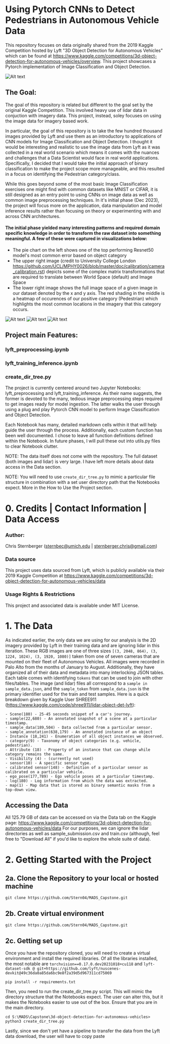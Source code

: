 # Using Pytorch CNNs to Detect Pedestrians in Autonomous Vehicle Data
This repository focuses on data originally shared from the 2019 Kaggle Competition hosted by Lyft "3D Object Detection for Autonomous Vehicles" which can be found at https://www.kaggle.com/competitions/3d-object-detection-for-autonomous-vehicles/overview. This project showcases a Pytorch implementation of Image Classification and Object Detection.

![Alt text](blog_images/neuscenes.PNG)

## The Goal:

The goal of this repository is related but different to the goal set by the original Kaggle Competition. This involved heavy use of lidar data in conjuction with imagery data. This project, instead, soley focuses on using the image data for imagery based work.

In particular, the goal of this repository is to take the few hundred thousand images provided by Lyft and use them as an introductory to applications of CNN models for Image Classification and Object Detection. I thought it would be interesting and realistic to use the image data from Lyft as it was collected in a real world scenario which means it comes with the nuances and challenges that a Data Scientist would face in real world applications. Specifically, I decided that I would take the initial approach of binary classification to make the project scope more manageable, and this resulted in a focus on identifying the Pedestrian category/class. 

While this goes beyond some of the most basic Image Classification exercises one might find with common datasets like MNIST or CIFAR, it is still designed as an entry point to using CNNs on image data as well as common image preprocessing techniques. In it's initial phase (Dec 2023), the project will focus more on the application, data manipulation and model inference results rather than focusing on theory or experimenting with and across CNN architectures.

#### The initial phase yielded many interesting patterns and required domain specific knowledge in order to transform the raw dataset into something meaningful. A few of these were captured in visualizations below:
- The pie chart on the left shows one of the top performing Resnet50 model's most common error based on object category
- The upper right image (credit to University College London https://github.com/UCL/MPHY0026/blob/master/doc/calibration/camera_calibration.rst) depicts some of the complex matrix transformations that are required to translate between World Space (default) and Image Space
- The lower right image shows the full image space of a given image in our dataset denoted by the x and y axis. The red shading in the middle is a heatmap of occurences of our positive category (Pedestrian) which highlights the most common locations in the imagery that this category occurs.

![Alt text](blog_images/pie_false_positives_torch.PNG)
![Alt text](blog_images/camera_intrinsic.jpeg)
![Alt text](blog_images/heatmap_1.jpeg)


## Project main Features:
### lyft_preprocessing.ipynb
### lyft_training_inference.ipynb
### create_dir_tree.py

The project is currently centered around two Jupyter Notebooks: lyft_preprocessing and lyft_training_inference. As their name suggests, the former is devoted to the many, tedious image preprocessing steps required to get images ready for model ingestion. The latter walks the user through using a plug and play Pytorch CNN model to perform Image Classification and Object Detection.

Each Notebook has many, detailed markdown cells within it that will help guide the user through the process. Additionally, each custom function has been well documented. I chose to leave all function definitions defined within the Notebook. In future phases, I will pull these out into utils.py files to clear Notebook clutter.

NOTE: The data itself does not come with the repository. The full dataset (both images and lidar) is very large. I have left more details about data access in the Data section.

NOTE: You will need to use `create_dir_tree.py` to mimic a particular file structure in combination with a set user directory path that the Notebooks expect. More in the How to Use the Project section.

# 0. Credits | Contact Information | Data Access
### Author: 
Chris Sternberger (sternbec@umich.edu | sternberger.chris@gmail.com)
### Data source
This project uses data sourced from Lyft, which is publicly available via their 2019 Kaggle Competition at https://www.kaggle.com/competitions/3d-object-detection-for-autonomous-vehicles/data
### Usage Rights & Restrictions
This project and associated data is available under MIT License.

# 1. The Data
As indicated earlier, the only data we are using for our analysis is the 2D imagery provided by Lyft in their training data and are ignoring lidar in this iteration. These RGB images are one of three sizes `[(3, 2048, 864), (3, 1224, 1024), (3, 1920, 1080)]` taken from one of seven cameras that are mounted on their fleet of Autonomous Vehicles. All images were recorded in Palo Alto from the months of January to August. Additionally, they have organized all of their data and metadata into many interlocking JSON tables. Each table comes with identifying `tokens` that can be used to join with other files/tables. The image (and lidar) files all correspond to a `sample in sample_data.json`, and the `sample_token` from `sample_data.json` is the primary identifier used for the train and test samples. Here is a quick breakdown given by Kaggle User SHREE911 (https://www.kaggle.com/code/shree911/lidar-object-det-lyft):

    - Scene(180) - 25-45 seconds snippet of a car's journey.
    - sample(22,680) - An annotated snapshot of a scene at a particular timestamp.
    - sample_data(189,504) - Data collected from a particular sensor.
    - sample_annotation(638,179) - An annotated instance of an object 
    - Instance (18,241) - Enumeration of all object instances we observed.
    - category(9) - Taxonomy of object categories (e.g. vehicle, pedestrian).
    - Attribute (18) - Property of an instance that can change while category remains the same.
    - Visibility (4) - (currently not used)
    - sensor(10) - A specific sensor type.
    - calibrated sensor(148) - Definition of a particular sensor as calibrated on a particular vehicle.
    - ego_pose(177,789) - Ego vehicle poses at a particular timestamp.
    - log(180) - Log information from which the data was extracted.
    - map(1) - Map data that is stored as binary semantic masks from a top-down view.

## Accessing the Data
All 125.79 GB of data can be accessed on via the Data tab on the Kaggle page: https://www.kaggle.com/competitions/3d-object-detection-for-autonomous-vehicles/data
For our purposes, we can ignore the lidar directories as well as sample_submission.csv and train.csv (although, feel free to "Download All" if you'd like to explore the whole suite of data).


# 2. Getting Started with the Project
## 2a. Clone the Repository to your local or hosted machine
```
git clone https://github.com/Stern04/MADS_Capstone.git
```
## 2b. Create virtual environment
```
git clone https://github.com/Stern04/MADS_Capstone.git
```
## 2c. Getting set up
Once you have the repository cloned, you will need to create a virtual environment and install the required libraries. Of all the libraries installed, the most notable are `torchvision==0.17.0.dev20231018+cu118` and `lyft-dataset-sdk @ git+https://github.com/lyft/nuscenes-devkit@49c36da0a85da6bc9e8f2a39d5d967311cd75069`
```
pip install -r requirements.txt
```
Then, you need to run the create_dir_tree.py script. This will mimic the directory structure that the Notebooks expect. The user can alter this, but it makes the Notebooks easier to use out of the box.
Ensure that you are in the main directory.
```
cd S:\MADS\Capstone\3d-object-detection-for-autonomous-vehicles>
python3 create_dir_tree.py
```
Lastly, since we don't yet have a pipeline to transfer the data from the Lyft data download, the user will have to copy paste 





